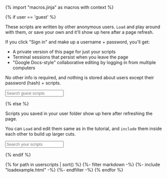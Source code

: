 {% import "macros.jinja" as macros with context %}

{% if user == 'guest' %}

These scripts are written by other anonymous users.
`Load` and play around with them, or save your own and it'll show up here after a page refresh.

If you click "Sign in" and make up a username + password, you'll get:

* A private version of this page for just your scripts
* Terminal sessions that persist when you leave the page
* "Google Docs-style" collaborative editing by logging in from multiple computers

No other info is required, and nothing is stored about users except their password (hash) + scripts.

<input id="userscriptsearch" placeholder="Search guest scripts" id="box" type="text"/>

{% else %}

Scripts you saved in your user folder show up here after refreshing the page.

You can `Load` and edit them same as in the tutorial,
and `include` them inside each other to build up larger cuts.

<input id="userscriptsearch" placeholder="Search your scripts" id="box" type="text"/>

{% endif %}

<div id="userscripts">
{% for path in userscripts | sort() %}
  {%- filter markdown -%}
	{%- include "loadexample.html" -%}
  {%- endfilter -%}
{% endfor %}
</div>
